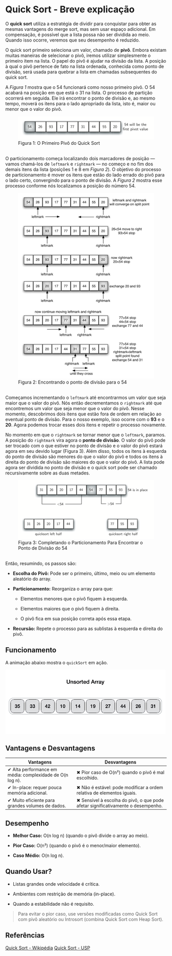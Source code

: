 # Quick Sort - Breve explicação

O **quick sort** utiliza a estratégia de dividir para conquistar para obter as mesmas vantagens do merge sort, mas sem usar espaço adicional. Em compensação, é possível que a lista possa não ser dividida ao meio. Quando isso ocorre, veremos que seu desempenho é reduzido.

O quick sort primeiro seleciona um valor, chamado de **pivô**. Embora existam muitas maneiras de selecionar o pivô, iremos utilizar simplesmente o primeiro item na lista. O papel do pivô é ajudar na divisão da lista. A posição à qual o pivô pertence de fato na lista ordenada, conhecida como ponto de divisão, será usada para quebrar a lista em chamadas subsequentes do quick sort.

A *Figura 1* mostra que o 54 funcionará como nosso primeiro pivô. O 54 acabará na posição em que está o 31 na lista. O processo de partição ocorrerá em seguida. Ele irá encontrar o ponto de divisão e, ao mesmo tempo, moverá os itens para o lado apropriado da lista, isto é, maior ou menor que o valor do pivô.

<figure>
  <img src="figura1.png" alt="Figura 1">
  <figcaption>Figura 1: O Primeiro Pivô do Quick Sort</figcaption>
</figure>

<br> O particionamento começa localizando dois marcadores de posição — vamos chamá-los de `leftmark` e `rightmark` — no começo e no fim dos demais itens da lista (posições 1 e 8 em *Figura 2*). O objetivo do processo de particionamento é mover os itens que estão do lado errado do pivô para o lado certo, convergindo para o ponto de divisão. A *Figura 2* mostra esse processo conforme nós localizamos a posição do número 54.

<figure>
  <img src="figura2.png" alt="Figura 2">
  <figcaption>Figura 2: Encontrando o ponto de divisão para o 54</figcaption>
</figure>

<br> Começamos incrementando o `leftmark` até encontrarmos um valor que seja maior que o valor do pivô. Nós então decrementamos o `rightmark` até que encontremos um valor que seja menor que o valor do pivô. Nesse momento, descobrimos dois itens que estão fora de ordem em relação ao eventual ponto de divisão. Para o nosso exemplo, isso ocorre com o **93** e o **20**. Agora podemos trocar esses dois itens e repetir o processo novamente.

No momento em que o `rightmark` se tornar menor que o `leftmark`, paramos. A posição do `rightmark` vira agora o **ponto de divisão**. O valor do pivô pode ser trocado com o que estiver no ponto de divisão e o valor do pivô estará agora em seu devido lugar (Figura 3). Além disso, todos os itens à esquerda do ponto de divisão são menores do que o valor do pivô e todos os itens à direita do ponto de divisão são maiores do que o valor do pivô. A lista pode agora ser dividida no ponto de divisão e o quick sort pode ser chamado recursivamente sobre as duas metades.

<figure>
  <img src="figura3.png" alt="Figura 3">
  <figcaption>Figura 3: Completando o Particionamento Para Encontrar o Ponto de Divisão do 54</figcaption>
</figure>

<br>Então, resumindo, os passos são:

- **Escolha do Pivô:** Pode ser o primeiro, último, meio ou um elemento aleatório do array.

- **Particionamento:** Reorganiza o array para que:

  - Elementos menores que o pivô fiquem à esquerda.

  - Elementos maiores que o pivô fiquem à direita.

  - O pivô fica em sua posição correta após essa etapa.

- **Recursão:** Repete o processo para as sublistas à esquerda e direita do pivô.

## Funcionamento

A animação abaixo mostra o `quickSort` em ação.

![alt text](quick-sort-animation.gif)

## Vantagens e Desvantagens

| **Vantagens**                                             | **Desvantagens**                                                                 |
|-----------------------------------------------------------|----------------------------------------------------------------------------------|
| ✔ Alta performance em média: complexidade de O(n log n).  | ✖ Pior caso de O(n²) quando o pivô é mal escolhido.                             |
| ✔ In-place: requer pouca memória adicional.               | ✖ Não é estável: pode modificar a ordem relativa de elementos iguais.           |
| ✔ Muito eficiente para grandes volumes de dados.          | ✖ Sensível à escolha do pivô, o que pode afetar significativamente o desempenho.|

## Desempenho

- **Melhor Caso:** O(n log n) (quando o pivô divide o array ao meio).

- **Pior Caso:** O(n²) (quando o pivô é o menor/maior elemento).

- **Caso Médio:** O(n log n).

## Quando Usar?

- Listas grandes onde velocidade é crítica.

- Ambientes com restrição de memória (in-place).

- Quando a estabilidade não é requisito.

>Para evitar o pior caso, use versões modificadas como Quick Sort com pivô aleatório ou Introsort (combina Quick Sort com Heap Sort).

## Referências

[Quick Sort - Wikipédia](https://pt.wikipedia.org/wiki/Quicksort)
[Quick Sort - USP](https://panda.ime.usp.br/panda/static/pythonds_pt/05-OrdenacaoBusca/OQuickSort.html#o-quick-sort)
